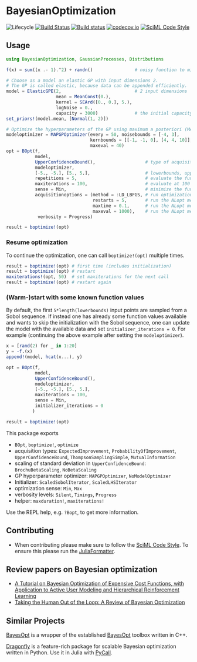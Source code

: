 # BayesianOptimization

![Lifecycle](https://img.shields.io/badge/lifecycle-experimental-orange.svg)<!--
![Lifecycle](https://img.shields.io/badge/lifecycle-maturing-blue.svg)
![Lifecycle](https://img.shields.io/badge/lifecycle-stable-green.svg)
![Lifecycle](https://img.shields.io/badge/lifecycle-retired-orange.svg)
![Lifecycle](https://img.shields.io/badge/lifecycle-archived-red.svg)
![Lifecycle](https://img.shields.io/badge/lifecycle-dormant-blue.svg) -->
[![Build Status](https://travis-ci.com/jbrea/BayesianOptimization.jl.svg?branch=master)](https://travis-ci.com/jbrea/BayesianOptimization.jl)
[![Build status](https://ci.appveyor.com/api/projects/status/github/jbrea/BayesianOptimization.jl?branch=master&svg=true)](https://ci.appveyor.com/project/jbrea/bayesianoptimization-jl)
[![codecov.io](http://codecov.io/github/jbrea/BayesianOptimization.jl/coverage.svg?branch=master)](http://codecov.io/github/jbrea/BayesianOptimization.jl?branch=master)
[![SciML Code Style](https://img.shields.io/static/v1?label=code%20style&message=SciML&color=9558b2&labelColor=389826)](https://github.com/SciML/SciMLStyle)

## Usage

```julia
using BayesianOptimization, GaussianProcesses, Distributions

f(x) = sum((x .- 1).^2) + randn()                # noisy function to minimize

# Choose as a model an elastic GP with input dimensions 2.
# The GP is called elastic, because data can be appended efficiently.
model = ElasticGPE(2,                            # 2 input dimensions
                   mean = MeanConst(0.),         
                   kernel = SEArd([0., 0.], 5.),
                   logNoise = 0.,
                   capacity = 3000)              # the initial capacity of the GP is 3000 samples.
set_priors!(model.mean, [Normal(1, 2)])

# Optimize the hyperparameters of the GP using maximum a posteriori (MAP) estimates every 50 steps
modeloptimizer = MAPGPOptimizer(every = 50, noisebounds = [-4, 3],       # bounds of the logNoise
                                kernbounds = [[-1, -1, 0], [4, 4, 10]],  # bounds of the 3 parameters GaussianProcesses.get_param_names(model.kernel)
                                maxeval = 40)
opt = BOpt(f,
           model,
           UpperConfidenceBound(),                   # type of acquisition
           modeloptimizer,                        
           [-5., -5.], [5., 5.],                     # lowerbounds, upperbounds         
           repetitions = 5,                          # evaluate the function for each input 5 times
           maxiterations = 100,                      # evaluate at 100 input positions
           sense = Min,                              # minimize the function
           acquisitionoptions = (method = :LD_LBFGS, # run optimization of acquisition function with NLopts :LD_LBFGS method
                                 restarts = 5,       # run the NLopt method from 5 random initial conditions each time.
                                 maxtime = 0.1,      # run the NLopt method for at most 0.1 second each time
                                 maxeval = 1000),    # run the NLopt methods for at most 1000 iterations (for other options see https://github.com/JuliaOpt/NLopt.jl)
            verbosity = Progress)

result = boptimize!(opt)
```

### Resume optimization

To continue the optimization, one can call `boptimize!(opt)` multiple times.
```julia
result = boptimize!(opt) # first time (includes initialization)
result = boptimize!(opt) # restart
maxiterations!(opt, 50)  # set maxiterations for the next call
result = boptimize!(opt) # restart again
```

### (Warm-)start with some known function values

By default, the first `5*length(lowerbounds)` input points are sampled from a
Sobol sequence. If instead one has already some function values available and
wants to skip the initialization with the Sobol sequence, one can update the
model with the available data and set `initializer_iterations = 0`. For example
(continuing the above example after setting the `modeloptimizer`).
```julia
x = [rand(2) for _ in 1:20]
y = -f.(x)
append!(model, hcat(x...), y)

opt = BOpt(f,
           model,
           UpperConfidenceBound(),
           modeloptimizer,                        
           [-5., -5.], [5., 5.],
           maxiterations = 100,
           sense = Min,
           initializer_iterations = 0
          )

result = boptimize!(opt)
```

This package exports
* `BOpt`, `boptimize!`, `optimize`
* acquisition types: `ExpectedImprovement`, `ProbabilityOfImprovement`, `UpperConfidenceBound`, `ThompsonSamplingSimple`, `MutualInformation`
* scaling of standard deviation in `UpperConfidenceBound`: `BrochuBetaScaling`, `NoBetaScaling`
* GP hyperparameter optimizer: `MAPGPOptimizer`, `NoModelOptimizer`
* Initializer: `ScaledSobolIterator`, `ScaledLHSIterator`
* optimization sense: `Min`, `Max`
* verbosity levels: `Silent`, `Timings`, `Progress`
* helper: `maxduration!`, `maxiterations!`

Use the REPL help, e.g. `?Bopt`, to get more information.

## Contributing

* When contributing please make sure to follow the [SciML Code Style]((https://github.com/SciML/SciMLStyle)). To ensure this please run the [JuliaFormatter](https://juliapackages.com/p/juliaformatter).

## Review papers on Bayesian optimization

* [A Tutorial on Bayesian Optimization of Expensive Cost Functions, with Application to Active User Modeling and Hierarchical Reinforcement Learning](https://arxiv.org/abs/1012.2599v1)
* [Taking the Human Out of the Loop: A Review of Bayesian Optimization](https://ieeexplore.ieee.org/document/7352306)

## Similar Projects

[BayesOpt](https://github.com/jbrea/BayesOpt.jl) is a wrapper of the established
[BayesOpt](https://github.com/rmcantin/bayesopt) toolbox written in C++.

[Dragonfly](https://github.com/dragonfly/dragonfly) is a feature-rich package
for scalable Bayesian optimization written in Python. Use it in Julia with
[PyCall](https://github.com/JuliaPy/PyCall.jl).
